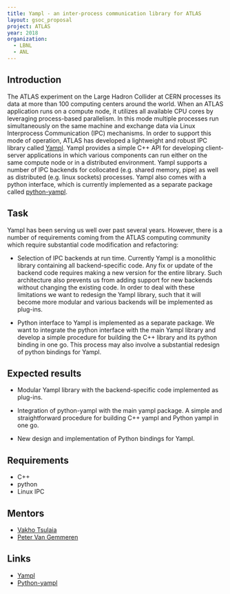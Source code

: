 ```yaml
---
title: Yampl - an inter-process communication library for ATLAS
layout: gsoc_proposal
project: ATLAS
year: 2018
organization:
  - LBNL
  - ANL
---
```


## Introduction

The ATLAS experiment on the Large Hadron Collider at CERN processes its data at
more than 100 computing centers around the world. When an ATLAS application runs
on a compute node, it utilizes all available CPU cores by leveraging
process-based parallelism. In this mode multiple processes run simultaneously on
the same machine and exchange data via Linux Interprocess Communication (IPC)
mechanisms. In order to support this mode of operation, ATLAS has developed a
lightweight and robust IPC library called
[Yampl](https://github.com/vitillo/yampl). Yampl provides a simple C++ API for
developing client-server applications in which various components can run either
on the same compute node or in a distributed environment. Yampl supports a
number of IPC backends for collocated (e.g. shared memory, pipe) as well as
distributed (e.g. linux sockets) processes. Yampl also comes with a python
interface, which is currently implemented as a separate package called
[python-yampl](https://github.com/vitillo/python-yampl).

## Task

Yampl has been serving us well over past several years. However, there is a
number of requirements coming from the ATLAS computing community which require
substantial code modification and refactoring:

- Selection of IPC backends at run time. Currently Yampl is a monolithic library
  containing all backend-specific code. Any fix or update of the backend code
  requires making a new version for the entire library. Such architecture also
  prevents us from adding support for new backends without changing the existing
  code. In order to deal with these limitations we want to redesign the Yampl
  library, such that it will become more modular and various backends will be
  implemented as plug-ins.

- Python interface to Yampl is implemented as a separate package. We want to
  integrate the python interface with the main Yampl library and develop a
  simple procedure for building the C++ library and its python binding in one
  go. This process may also involve a substantial redesign of python bindings
  for Yampl.

## Expected results

- Modular Yampl library with the backend-specific code implemented as plug-ins.

- Integration of python-yampl with the main yampl package. A simple and
  straightforward procedure for building C++ yampl and Python yampl in one go.

- New design and implementation of Python bindings for Yampl.

## Requirements

- C++
- python
- Linux IPC

## Mentors

- [Vakho Tsulaia](mailto:vtsulaia@lbl.gov)
- [Peter Van Gemmeren](mailto:gemmeren@anl.gov)

## Links

- [Yampl](https://github.com/vitillo/yampl)
- [Python-yampl](https://github.com/vitillo/python-yampl)
